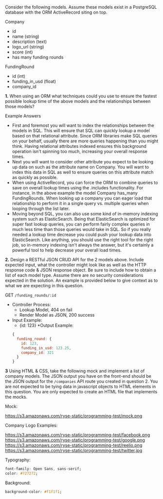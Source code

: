 Consider the following models. Assume these models exist in a PostgreSQL database with the ORM ActiveRecord siting on top.

Company
  - id
  - name (string)
  - description (text)
  - logo_url (string)
  - score (int)
  - has many funding rounds

FundingRound
  - id (int)
  - funding_in_usd (float)
  - company_id

**1.** When using an ORM what techniques could you use to ensure the fastest possible lookup time of the above models and the relationships between those models?

Example Answers
- First and foremost you will want to index the relationships between the models in SQL. This will ensure that SQL can quickly lookup a model based on that relational attribute. Since ORM libraries make SQL queries on your behalf, usually there are more queries happening than you might think. Having relational attributes indexed ensures this background operation isn't spinning too much, increasing your overall response times.
- Next you will want to consider other attribute you expect to be looking up data on such as the attribute name on Company. You will want to index this data in SQL as well to ensure queries on this attribute match as quickly as possible.
- When using ActiveRecord, you can force the ORM to combine queries to save on overall lookup times using the .includes functionality. For instance, in the above example the model Company has_many FundingRounds. When looking up a company you can eager load that relationship to perform it in a single query vs. multiple queries when looping through the list later.
- Moving beyond SQL, you can also use some kind of in-memory indexing system such as ElasticSearch. Being that ElasticSearch is optimized for super fast lookup queries, you can perform fairly complex queries in much less time than those queries would take in SQL. So if you really needed a lookup time decrease you could push your lookup data into ElasticSearch. Like anything, you should use the right tool for the right job, so in-memory indexing isn't always the answer, but it's certainly a powerful tool to help decrease your overall load times.

**2.** Design a RESTful JSON CRUD API for the 2 models above. Include expected input, what the controller might look like as well as the HTTP response code & JSON response object. Be sure to include how to obtain a list of each model type. Assume there are no security considerations expected in the solution. An example is provided below to give context as to what we are expecting in this question.

GET `/funding_rounds/:id`

  * Controller Process:
    * Lookup Model, 404 on fail
    * Render Model as JSON, 200 success
  * Input Example:
    * {id: 123}
  *Output Example:
    ```javascript
    {
      funding_round: {
        id: 123,
        funding_in_usd: 123.25,
        company_id: 321
      }
    }
    ```


**3** Using HTML & CSS, take the following mock and implement a list of company models. The JSON output you have on the front-end should be the JSON output for the `/companies` API route you created in question 2. You are not expected to be tying data in javascript objects to HTML elements in this question. You are only expected to create an HTML file that implements the mocks.

Mock:

https://s3.amazonaws.com/ryse-static/programming-test/mock.png

Company Logo Examples:

https://s3.amazonaws.com/ryse-static/programming-test/facebook.png
https://s3.amazonaws.com/ryse-static/programming-test/google.png
https://s3.amazonaws.com/ryse-static/programming-test/reelio.png
https://s3.amazonaws.com/ryse-static/programming-test/twitter.jpg

Typography:
```css
font-family: Open Sans, sans-serif;
color: #727272;
```

Background:
```css
background-color: #f1f1f1;
```